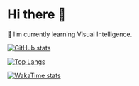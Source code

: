# Hi there 👋
🌱 I’m currently learning Visual Intelligence.

[![GitHub stats](https://github-readme-stats-pi-eight-35.vercel.app/api?username=bbbugg&show_icons=true&theme=transparent&rank_icon=github&card_width=495)](https://github.com/anuraghazra/github-readme-stats)

[![Top Langs](https://github-readme-stats-pi-eight-35.vercel.app/api/top-langs/?username=bbbugg&layout=compact&langs_count=10&card_width=495&theme=transparent&exclude_repo=PlantsVsZombies&hide=html,css)](https://github.com/anuraghazra/github-readme-stats)

[![WakaTime stats](https://github-readme-stats-pi-eight-35.vercel.app/api/wakatime?username=bbbugg&hide=Other&display_format=percent&layout=compact&langs_count=10&theme=transparent)](https://github.com/anuraghazra/github-readme-stats)

<!--
**bbbugg/bbbugg** is a ✨ _special_ ✨ repository because its `README.md` (this file) appears on your GitHub profile.

Here are some ideas to get you started:

- 🔭 I’m currently working on ...
- 🌱 I’m currently learning ...
- 👯 I’m looking to collaborate on ...
- 🤔 I’m looking for help with ...
- 💬 Ask me about ...
- 📫 How to reach me: ...
- 😄 Pronouns: ...
- ⚡ Fun fact: ...
-->
